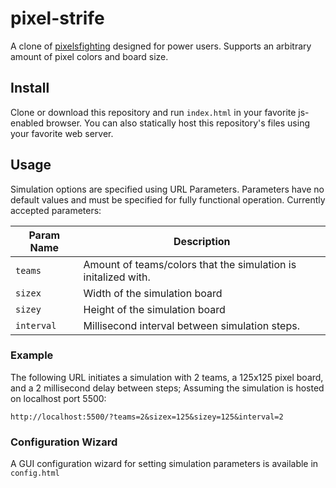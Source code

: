 # pixel-strife
A clone of [pixelsfighting](https://pixelsfighting.com/) designed for power users. Supports an arbitrary amount of pixel colors and board size.

## Install
Clone or download this repository and run `index.html` in your favorite js-enabled browser. You can also statically host this repository's files using your favorite web server.

## Usage
Simulation options are specified using URL Parameters. Parameters have no default values and must be specified for fully functional operation. Currently accepted parameters:

| Param Name    | Description |
| --------      | ------- |
| `teams`       | Amount of teams/colors that the simulation is initalized with. |
| `sizex`       | Width of the simulation board |
| `sizey`       | Height of the simulation board |
| `interval`    | Millisecond interval between simulation steps. |

### Example
The following URL initiates a simulation with 2 teams, a 125x125 pixel board, and a 2 millisecond delay between steps; Assuming the simulation is hosted on localhost port 5500:

`http://localhost:5500/?teams=2&sizex=125&sizey=125&interval=2` 

### Configuration Wizard
A GUI configuration wizard for setting simulation parameters is available in `config.html`
